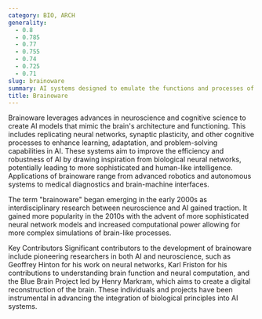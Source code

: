 ```yaml
---
category: BIO, ARCH
generality:
  - 0.8
  - 0.785
  - 0.77
  - 0.755
  - 0.74
  - 0.725
  - 0.71
slug: brainoware
summary: AI systems designed to emulate the functions and processes of the human brain, focusing on cognitive and neural-inspired computing.
title: Brainoware
---
```


Brainoware leverages advances in neuroscience and cognitive science to create AI models that mimic the brain's architecture and functioning. This includes replicating neural networks, synaptic plasticity, and other cognitive processes to enhance learning, adaptation, and problem-solving capabilities in AI. These systems aim to improve the efficiency and robustness of AI by drawing inspiration from biological neural networks, potentially leading to more sophisticated and human-like intelligence. Applications of brainoware range from advanced robotics and autonomous systems to medical diagnostics and brain-machine interfaces.

The term "brainoware" began emerging in the early 2000s as interdisciplinary research between neuroscience and AI gained traction. It gained more popularity in the 2010s with the advent of more sophisticated neural network models and increased computational power allowing for more complex simulations of brain-like processes.

Key Contributors
Significant contributors to the development of brainoware include pioneering researchers in both AI and neuroscience, such as Geoffrey Hinton for his work on neural networks, Karl Friston for his contributions to understanding brain function and neural computation, and the Blue Brain Project led by Henry Markram, which aims to create a digital reconstruction of the brain. These individuals and projects have been instrumental in advancing the integration of biological principles into AI systems.
